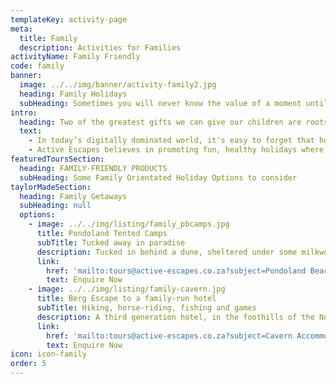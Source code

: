 ```yaml
---
templateKey: activity-page
meta:
  title: Family
  description: Activities for Families
activityName: Family Friendly
code: family
banner:
  image: ../../img/banner/activity-family2.jpg
  heading: Family Holidays
  subHeading: Sometimes you will never know the value of a moment until it becomes a memory.  Dr Seuss
intro:
  heading: Two of the greatest gifts we can give our children are roots and wings
  text:
    - In today’s digitally dominated world, it's easy to forget that holidays are supposed to be about spending real time with your family. Why go somewhere different just to plug in to the same old distractions? Why not go somewhere, where signal is poor and Wifi does not come with coffee.
    - Active Escapes believes in promoting fun, healthy holidays where children, spouses, and even you (that’s right, even you) are removed from the gadgets that have come to control our daily lives. Teach them to fish, ride bikes through the mud, go for walks, or bomb-drop into chilly river pools. Spend a night under the stars, build fires, toast marshmallows and have a connected family blast. Reconnect with your loved ones and destress in the process. This is what Active Escapes family holidays are all about, and we have plenty of ideas and places where you can do just this.
featuredToursSection:
  heading: FAMILY-FRIENDLY PRODUCTS
  subHeading: Some Family Orientated Holiday Options to consider
taylorMadeSection:
  heading: Family Getaways
  subHeading: null
  options:
    - image: ../../img/listing/family_pbcamps.jpg
      title: Pondoland Tented Camps
      subTitle: Tucked away in paradise
      description: Tucked in behind a dune, sheltered under some milkwoods, or on the banks of a pristine estuary, these Wild Coast Beach Camps in Northern Pondoland offer the perfect friend and family getaway.  They are a place to reflect, explore, and be reminded about what is truly important in life.
      link:
        href: 'mailto:tours@active-escapes.co.za?subject=Pondoland Beach Camp Accommodation Enquiry'
        text: Enquire Now
    - image: ../../img/listing/family-cavern.jpg
      title: Berg Escape to a family-run hotel
      subTitle: Hiking, horse-riding, fishing and games
      description: A third generation hotel, in the foothills of the Northern Berg. Unpretentious yet beautiful and serene, with a strong focus on family bonding and fun.  Join in on the daily guided hikes, an outride, or cast a line in one of the private dams on the property.  With facilitated activities for pre-schoolers and trained nannies for the tots, parents also get to enjoy a few precious hours of ‘time out’; whilst tweens and teens get an opportunity for new friendships and quality time with the family.
      link:
        href: 'mailto:tours@active-escapes.co.za?subject=Cavern Accommodation Enquiry'
        text: Enquire Now
icon: icon-family
order: 5
---
```

